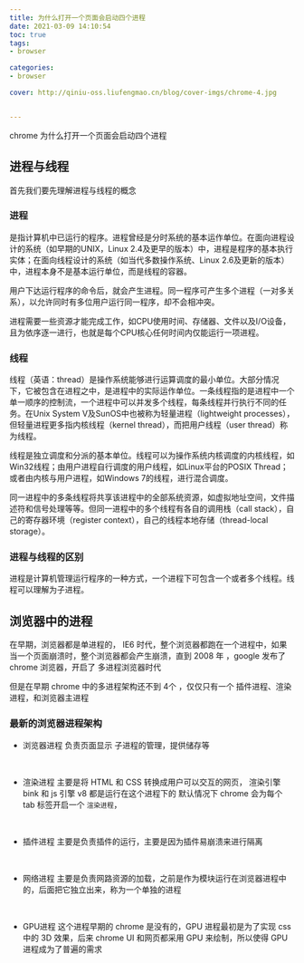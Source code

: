 ```yaml
---
title: 为什么打开一个页面会启动四个进程
date: 2021-03-09 14:10:54
toc: true
tags:
- browser

categories:
- browser

cover: http://qiniu-oss.liufengmao.cn/blog/cover-imgs/chrome-4.jpg


---
```

chrome 为什么打开一个页面会启动四个进程
<!-- more -->
## 进程与线程 
首先我们要先理解进程与线程的概念

### 进程 

是指计算机中已运行的程序。进程曾经是分时系统的基本运作单位。在面向进程设计的系统（如早期的UNIX，Linux 2.4及更早的版本）中，进程是程序的基本执行实体；在面向线程设计的系统（如当代多数操作系统、Linux 2.6及更新的版本）中，进程本身不是基本运行单位，而是线程的容器。

用户下达运行程序的命令后，就会产生进程。同一程序可产生多个进程（一对多关系），以允许同时有多位用户运行同一程序，却不会相冲突。

进程需要一些资源才能完成工作，如CPU使用时间、存储器、文件以及I/O设备，且为依序逐一进行，也就是每个CPU核心任何时间内仅能运行一项进程。

### 线程
线程（英语：thread）是操作系统能够进行运算调度的最小单位。大部分情况下，它被包含在进程之中，是进程中的实际运作单位。一条线程指的是进程中一个单一顺序的控制流，一个进程中可以并发多个线程，每条线程并行执行不同的任务。在Unix System V及SunOS中也被称为轻量进程（lightweight processes），但轻量进程更多指内核线程（kernel thread），而把用户线程（user thread）称为线程。

线程是独立调度和分派的基本单位。线程可以为操作系统内核调度的内核线程，如Win32线程；由用户进程自行调度的用户线程，如Linux平台的POSIX Thread；或者由内核与用户进程，如Windows 7的线程，进行混合调度。

同一进程中的多条线程将共享该进程中的全部系统资源，如虚拟地址空间，文件描述符和信号处理等等。但同一进程中的多个线程有各自的调用栈（call stack），自己的寄存器环境（register context），自己的线程本地存储（thread-local storage）。

### 进程与线程的区别
进程是计算机管理运行程序的一种方式，一个进程下可包含一个或者多个线程。线程可以理解为子进程。

## 浏览器中的进程
在早期，浏览器都是单进程的， IE6 时代，整个浏览器都跑在一个进程中，如果当一个页面崩溃时，整个浏览器都会产生崩溃，直到 2008 年 ，google 发布了 chrome 浏览器，开启了 多进程浏览器时代

但是在早期 chrome 中的多进程架构还不到 4个 ，仅仅只有一个 插件进程、渲染进程，和浏览器主进程



### 最新的浏览器进程架构

+ 浏览器进程
  负责页面显示
  子进程的管理，提供储存等
<br/>

+ 渲染进程
  主要是将 HTML 和 CSS 转换成用户可以交互的网页，
  渲染引擎 bink 和 js 引擎 v8 都是运行在这个进程下的
  默认情况下 chrome 会为每个 tab 标签开启一个 `渲染进程`，
<br/>
  
+ 插件进程
  主要是负责插件的运行，主要是因为插件易崩溃来进行隔离
<br/>

+ 网络进程
  主要是负责网路资源的加载，之前是作为模块运行在浏览器进程中的，后面把它独立出来，称为一个单独的进程
<br/>

+ GPU进程
  这个进程早期的 chrome 是没有的，GPU 进程最初是为了实现 css 中的 3D 效果，后来 chrome UI 和网页都采用 GPU 来绘制，所以使得 GPU 进程成为了普遍的需求



